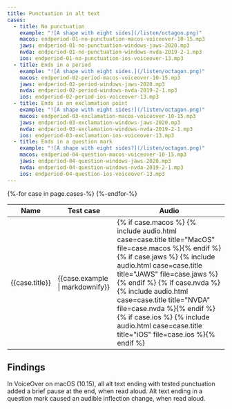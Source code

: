 ```yaml
---
title: Punctuation in alt text
cases:
  - title: No punctuation
    example: "![A shape with eight sides](/listen/octagon.png)"
    macos: endperiod-01-no-punctuation-macos-voiceover-10-15.mp3
    jaws: endperiod-01-no-punctuation-windows-jaws-2020.mp3
    nvda: endperiod-01-no-punctuation-windows-nvda-2019-2-1.mp3
    ios: endperiod-01-no-punctuation-ios-voiceover-13.mp3
  - title: Ends in a period
    example: "![A shape with eight sides.](/listen/octagon.png)"
    macos: endperiod-02-period-macos-voiceover-10-15.mp3
    jaws: endperiod-02-period-windows-jaws-2020.mp3
    nvda: endperiod-02-period-windows-nvda-2019-2-1.mp3
    ios: endperiod-02-period-ios-voiceover-13.mp3
  - title: Ends in an exclamation point
    example: "![A shape with eight sides!](/listen/octagon.png)"
    macos: endperiod-03-exclamation-macos-voiceover-10-15.mp3
    jaws: endperiod-03-exclamation-windows-jaws-2020.mp3
    nvda: endperiod-03-exclamation-windows-nvda-2019-2-1.mp3
    ios: endperiod-03-exclamation-ios-voiceover-13.mp3
  - title: Ends in a question mark
    example: "![A shape with eight sides?](/listen/octagon.png)"
    macos: endperiod-04-question-macos-voiceover-10-15.mp3
    jaws: endperiod-04-question-windows-jaws-2020.mp3
    nvda: endperiod-04-question-windows-nvda-2019-2-1.mp3
    ios: endperiod-04-question-ios-voiceover-13.mp3
---
```


<table>
<thead>
<tr>
<th>Name</th>
<th>Test case</th>
<th>Audio</th>
<!--<th>MacOS</th>
<th>JAWS</th>
<th>NVDA</th>
<th>iOS</th>-->
</tr>
</thead>
<tbody>
{%-for case in page.cases-%}
<tr>
  <td>{{case.title}}</td>
  <td>{{case.example | markdownify}}</td>
  <td>
  {% if case.macos %} {% include audio.html case=case.title title="MacOS" file=case.macos %}{% endif %}
  {% if case.jaws %} {% include audio.html case=case.title title="JAWS" file=case.jaws %}{% endif %}
  {% if case.nvda %} {% include audio.html case=case.title title="NVDA" file=case.nvda %}{% endif %}
  {% if case.ios %} {% include audio.html case=case.title title="iOS" file=case.ios %}{% endif %}
  </td>
</tr>
{%-endfor-%}
</tbody>
</table>

## Findings

In VoiceOver on macOS (10.15), all alt text ending with tested punctuation added a brief pause at the end, when read aloud. Alt text ending in a question mark caused an audible inflection change, when read aloud.
